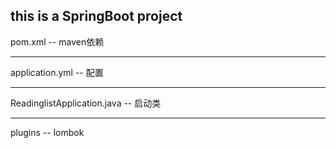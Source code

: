 this is a SpringBoot project
--
pom.xml -- maven依赖

---
application.yml -- 配置

---
ReadinglistApplication.java -- 启动类

---
plugins -- lombok

